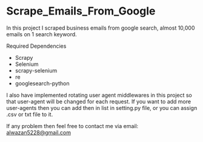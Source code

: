 # Scrape_Emails_From_Google

In this project I scraped business emails from google search, almost 10,000 emails on 1 search keyword.

Required Dependencies
- Scrapy
- Selenium
- scrapy-selenium
- re
- googlesearch-python

I also have implemented rotating user agent middlewares in this project so that user-agent will be changed for each request. If you want to add more user-agents then you can add then in list in setting.py file, or you can assign .csv or txt file to it.

If any problem then feel free to contact me via email: alwazan5228@gmail.com
